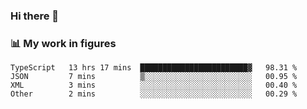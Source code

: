 ### Hi there 👋

### 📊 My work in figures

<!--START_SECTION:waka-->

```text
TypeScript   13 hrs 17 mins  ████████████████████████▓   98.31 %
JSON         7 mins          ▒░░░░░░░░░░░░░░░░░░░░░░░░   00.95 %
XML          3 mins          ░░░░░░░░░░░░░░░░░░░░░░░░░   00.40 %
Other        2 mins          ░░░░░░░░░░░░░░░░░░░░░░░░░   00.29 %
```

<!--END_SECTION:waka-->
